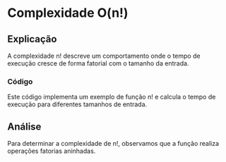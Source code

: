 
# Complexidade O(n!)

## Explicação
A complexidade n! descreve um comportamento onde o tempo de execução cresce de forma fatorial com o tamanho da entrada.

### Código
Este código implementa um exemplo de função n! e calcula o tempo de execução para diferentes tamanhos de entrada.

## Análise
Para determinar a complexidade de n!, observamos que a função realiza operações fatorias aninhadas.
